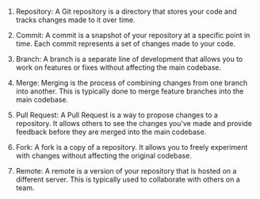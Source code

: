1. Repository: A Git repository is a directory that stores your code and tracks changes made to it over time.

2. Commit: A commit is a snapshot of your repository at a specific point in time. Each commit represents a set of changes made to your code.

3. Branch: A branch is a separate line of development that allows you to work on features or fixes without affecting the main codebase.

4. Merge: Merging is the process of combining changes from one branch into another. This is typically done to merge feature branches into the main codebase.

5. Pull Request: A Pull Request is a way to propose changes to a repository. It allows others to see the changes you've made and provide feedback before they are merged into the main codebase.

6. Fork: A fork is a copy of a repository. It allows you to freely experiment with changes without affecting the original codebase.

7. Remote: A remote is a version of your repository that is hosted on a different server. This is typically used to collaborate with others on a team.
